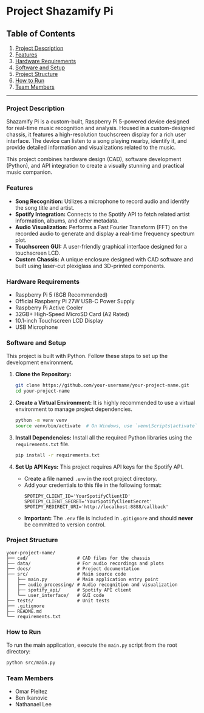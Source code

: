 # Project Shazamify Pi

## Table of Contents
1. [Project Description](#project-description)
2. [Features](#features)
3. [Hardware Requirements](#hardware-requirements)
4. [Software and Setup](#software-and-setup)
5. [Project Structure](#project-structure)
6. [How to Run](#how-to-run)
7. [Team Members](#team-members)

---

### Project Description

Shazamify Pi is a custom-built, Raspberry Pi 5-powered device designed for real-time music recognition and analysis. Housed in a custom-designed chassis, it features a high-resolution touchscreen display for a rich user interface. The device can listen to a song playing nearby, identify it, and provide detailed information and visualizations related to the music.

This project combines hardware design (CAD), software development (Python), and API integration to create a visually stunning and practical music companion.

### Features

*   **Song Recognition:** Utilizes a microphone to record audio and identify the song title and artist.
*   **Spotify Integration:** Connects to the Spotify API to fetch related artist information, albums, and other metadata.
*   **Audio Visualization:** Performs a Fast Fourier Transform (FFT) on the recorded audio to generate and display a real-time frequency spectrum plot.
*   **Touchscreen GUI:** A user-friendly graphical interface designed for a touchscreen LCD.
*   **Custom Chassis:** A unique enclosure designed with CAD software and built using laser-cut plexiglass and 3D-printed components.

### Hardware Requirements

*   Raspberry Pi 5 (8GB Recommended)
*   Official Raspberry Pi 27W USB-C Power Supply
*   Raspberry Pi Active Cooler
*   32GB+ High-Speed MicroSD Card (A2 Rated)
*   10.1-inch Touchscreen LCD Display
*   USB Microphone

### Software and Setup

This project is built with Python. Follow these steps to set up the development environment.

1.  **Clone the Repository:**
    ```bash
    git clone https://github.com/your-username/your-project-name.git
    cd your-project-name
    ```

2.  **Create a Virtual Environment:**
    It is highly recommended to use a virtual environment to manage project dependencies.
    ```bash
    python -m venv venv
    source venv/bin/activate  # On Windows, use `venv\Scripts\activate`
    ```

3.  **Install Dependencies:**
    Install all the required Python libraries using the `requirements.txt` file.
    ```bash
    pip install -r requirements.txt
    ```

4.  **Set Up API Keys:**
    This project requires API keys for the Spotify API.
    *   Create a file named `.env` in the root project directory.
    *   Add your credentials to this file in the following format:
        ```
        SPOTIPY_CLIENT_ID='YourSpotifyClientID'
        SPOTIPY_CLIENT_SECRET='YourSpotifyClientSecret'
        SPOTIPY_REDIRECT_URI='http://localhost:8888/callback'
        ```
    *   **Important:** The `.env` file is included in `.gitignore` and should **never** be committed to version control.

### Project Structure

```
your-project-name/
├── cad/                  # CAD files for the chassis
├── data/                 # For audio recordings and plots
├── docs/                 # Project documentation
├── src/                  # Main source code
│   ├── main.py           # Main application entry point
│   ├── audio_processing/ # Audio recognition and visualization
│   ├── spotify_api/      # Spotify API client
│   └── user_interface/   # GUI code
├── tests/                # Unit tests
├── .gitignore
├── README.md
└── requirements.txt
```

### How to Run

To run the main application, execute the `main.py` script from the root directory:

```bash
python src/main.py
```

### Team Members
*   Omar Pleitez
*   Ben Ikanovic
*   Nathanael Lee 